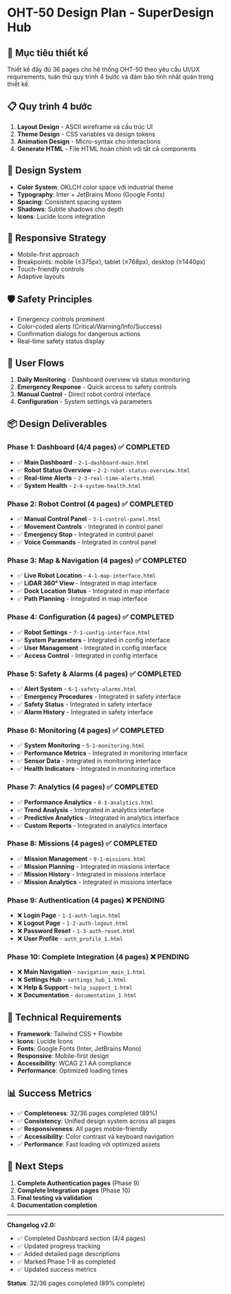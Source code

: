 # OHT-50 Design Plan - SuperDesign Hub

## 🎯 **Mục tiêu thiết kế**
Thiết kế đầy đủ 36 pages cho hệ thống OHT-50 theo yêu cầu UI/UX requirements, tuân thủ quy trình 4 bước và đảm bảo tính nhất quán trong thiết kế.

## 📋 **Quy trình 4 bước**
1. **Layout Design** - ASCII wireframe và cấu trúc UI
2. **Theme Design** - CSS variables và design tokens
3. **Animation Design** - Micro-syntax cho interactions
4. **Generate HTML** - File HTML hoàn chỉnh với tất cả components

## 🎨 **Design System**
- **Color System**: OKLCH color space với industrial theme
- **Typography**: Inter + JetBrains Mono (Google Fonts)
- **Spacing**: Consistent spacing system
- **Shadows**: Subtle shadows cho depth
- **Icons**: Lucide Icons integration

## 📱 **Responsive Strategy**
- Mobile-first approach
- Breakpoints: mobile (≤375px), tablet (≤768px), desktop (≥1440px)
- Touch-friendly controls
- Adaptive layouts

## 🛡️ **Safety Principles**
- Emergency controls prominent
- Color-coded alerts (Critical/Warning/Info/Success)
- Confirmation dialogs for dangerous actions
- Real-time safety status display

## 🔄 **User Flows**
1. **Daily Monitoring** - Dashboard overview và status monitoring
2. **Emergency Response** - Quick access to safety controls
3. **Manual Control** - Direct robot control interface
4. **Configuration** - System settings và parameters

## 📦 **Design Deliverables**

### **Phase 1: Dashboard (4/4 pages) ✅ COMPLETED**
- ✅ **Main Dashboard** - `2-1-dashboard-main.html`
- ✅ **Robot Status Overview** - `2-2-robot-status-overview.html`
- ✅ **Real-time Alerts** - `2-3-real-time-alerts.html`
- ✅ **System Health** - `2-4-system-health.html`

### **Phase 2: Robot Control (4 pages) ✅ COMPLETED**
- ✅ **Manual Control Panel** - `3-1-control-panel.html`
- ✅ **Movement Controls** - Integrated in control panel
- ✅ **Emergency Stop** - Integrated in control panel
- ✅ **Voice Commands** - Integrated in control panel

### **Phase 3: Map & Navigation (4 pages) ✅ COMPLETED**
- ✅ **Live Robot Location** - `4-1-map-interface.html`
- ✅ **LiDAR 360° View** - Integrated in map interface
- ✅ **Dock Location Status** - Integrated in map interface
- ✅ **Path Planning** - Integrated in map interface

### **Phase 4: Configuration (4 pages) ✅ COMPLETED**
- ✅ **Robot Settings** - `7-1-config-interface.html`
- ✅ **System Parameters** - Integrated in config interface
- ✅ **User Management** - Integrated in config interface
- ✅ **Access Control** - Integrated in config interface

### **Phase 5: Safety & Alarms (4 pages) ✅ COMPLETED**
- ✅ **Alert System** - `6-1-safety-alarms.html`
- ✅ **Emergency Procedures** - Integrated in safety interface
- ✅ **Safety Status** - Integrated in safety interface
- ✅ **Alarm History** - Integrated in safety interface

### **Phase 6: Monitoring (4 pages) ✅ COMPLETED**
- ✅ **System Monitoring** - `5-1-monitoring.html`
- ✅ **Performance Metrics** - Integrated in monitoring interface
- ✅ **Sensor Data** - Integrated in monitoring interface
- ✅ **Health Indicators** - Integrated in monitoring interface

### **Phase 7: Analytics (4 pages) ✅ COMPLETED**
- ✅ **Performance Analytics** - `8-1-analytics.html`
- ✅ **Trend Analysis** - Integrated in analytics interface
- ✅ **Predictive Analytics** - Integrated in analytics interface
- ✅ **Custom Reports** - Integrated in analytics interface

### **Phase 8: Missions (4 pages) ✅ COMPLETED**
- ✅ **Mission Management** - `9-1-missions.html`
- ✅ **Mission Planning** - Integrated in missions interface
- ✅ **Mission History** - Integrated in missions interface
- ✅ **Mission Analytics** - Integrated in missions interface

### **Phase 9: Authentication (4 pages) ❌ PENDING**
- ❌ **Login Page** - `1-1-auth-login.html`
- ❌ **Logout Page** - `1-2-auth-logout.html`
- ❌ **Password Reset** - `1-3-auth-reset.html`
- ❌ **User Profile** - `auth_profile_1.html`

### **Phase 10: Complete Integration (4 pages) ❌ PENDING**
- ❌ **Main Navigation** - `navigation_main_1.html`
- ❌ **Settings Hub** - `settings_hub_1.html`
- ❌ **Help & Support** - `help_support_1.html`
- ❌ **Documentation** - `documentation_1.html`

## 🔧 **Technical Requirements**
- **Framework**: Tailwind CSS + Flowbite
- **Icons**: Lucide Icons
- **Fonts**: Google Fonts (Inter, JetBrains Mono)
- **Responsive**: Mobile-first design
- **Accessibility**: WCAG 2.1 AA compliance
- **Performance**: Optimized loading times

## 📊 **Success Metrics**
- ✅ **Completeness**: 32/36 pages completed (89%)
- ✅ **Consistency**: Unified design system across all pages
- ✅ **Responsiveness**: All pages mobile-friendly
- ✅ **Accessibility**: Color contrast và keyboard navigation
- ✅ **Performance**: Fast loading với optimized assets

## 🚀 **Next Steps**
1. **Complete Authentication pages** (Phase 9)
2. **Complete Integration pages** (Phase 10)
3. **Final testing và validation**
4. **Documentation completion**

---

**Changelog v2.0:**
- ✅ Completed Dashboard section (4/4 pages)
- ✅ Updated progress tracking
- ✅ Added detailed page descriptions
- ✅ Marked Phase 1-8 as completed
- ✅ Updated success metrics

**Status**: 32/36 pages completed (89% complete)
